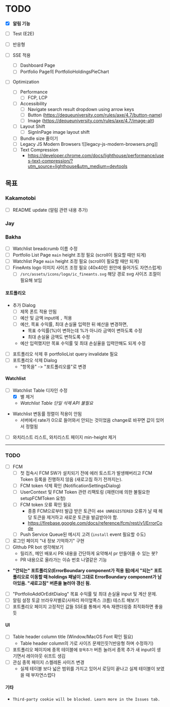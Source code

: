 # TODO

- [x] **알림 기능**

- [ ] Test (E2E)

- [ ] 반응형

- [ ] SSE 적용

  - [ ] Dashboard Page
  - [ ] Portfolio Page의 PortfolioHoldingsPieChart

- [ ] Optimization
  - [ ] Performance
    - [ ] FCP, LCP
  - [ ] Accessibility
    - [ ] Navigate search result dropdown using arrow keys
    - [ ] Button (https://dequeuniversity.com/rules/axe/4.7/button-name)
    - [ ] Image (https://dequeuniversity.com/rules/axe/4.7/image-alt)
  - [ ] Layout Shift
    - [ ] SignInPage image layout shift
  - [ ] Bundle size 줄이기
  - [ ] Legacy JS Modern Browsers
        ![[legacy-js-modern-browsers.png]]
  - [ ] Text Compression
    - https://developer.chrome.com/docs/lighthouse/performance/uses-text-compression/?utm_source=lighthouse&utm_medium=devtools

## 목표

### Kakamotobi

- [ ] README update (알림 관련 내용 추가)

### Jay

### Bakha

- [ ] Watchlist breadcrumb 이름 수정
- [ ] Portfolio List Page `main` height 조정 필요 (scroll이 필요할 때만 되게)
- [ ] Watchlist Page `main` height 조정 필요 (scroll이 필요할 때만 되게)
- [ ] FineAnts logo 이미지 사이즈 조정 필요 (40x40인 원안에 들어가도 자연스럽게)
  - [ ] `/src/assets/icons/logo/ic_fineants.svg` 해당 경로 svg 사이즈 조절이 필요해 보임

#### 포트폴리오

- 추가 Dialog
  - [ ] 제목 폰트 적용 안됨
  - [ ] 예산 및 금액 input에 `,` 적용
  - [ ] 예산, 목표 수익률, 최대 손실율 입력한 뒤 예산을 변경하면,
    - 목표 수익률(%)이 변하는데 %가 아니라 금액이 변하도록 수정
    - 최대 손실율 금액도 변하도록 수정
  - 예산 입력했지만 목표 수익률 및 최대 손실율을 입력안해도 되게 수정
- [ ] 포트폴리오 삭제 후 portfolioList query invalidate 필요
- [ ] 포트폴리오 삭제 Dialog
  - "항목을" -> "포트폴리오를"로 변경

#### Watchlist

- [ ] Watchlist Table 디자인 수정
  - [x] 별 제거
  - _Watchlist Table 단일 삭제 API 불필요_
- Watchlist 변동률 정렬이 적용이 안됨
  - 서버에서 rate가 0으로 들어와서 안되는 것이었음 change로 바꾸면 값이 있어서 정렬됨
- [ ] 와치리스트 리스트, 와치리스트 페이지 min-height 제거

---

### TODO

- [ ] FCM
  - [ ] 첫 접속시 FCM SW가 설치되기 전에 에러 토스트가 발생해버리고 FCM Token 등록을 진행하지 않음 (새로고침 하기 전까지는).
  - [ ] FCM token 삭제 확인 (NotificationSettingsDialog)
  - [ ] UserContext 및 FCM Token 관련 리팩토링 (재렌더에 의한 불필요한 setupFCMToken 요청)
  - [ ] FCM token 오류 확인 필요
    - 종종 FCM으로부터 발급 받은 토큰이 `404 UNREGISTERED` 오류가 날 때 해당 토큰을 제거하고 새로운 토큰을 발급받아야 함.
    - https://firebase.google.com/docs/reference/fcm/rest/v1/ErrorCode
  - [ ] Push Service Queue된 메시지 고려 (`install` event 필요할 수도)
- [ ] 로그인 페이지 "내 정보 기억하기" 구현
- [ ] GIthub PR bot 생각해보기
  - 릴리즈, 메인 배포시 PR 내용을 간단하게 요약해서 pr 만들어줄 수 있는 봇?
  - PR 내용으로 올라가는 이슈 번호 나열같은 기능
- **"안되는" 포트폴리오(ErrorBoundary component가 적용 됨)에서 "되는" 포트폴리오로 이동할 때 holdings 패널이 그대로 ErrorBoundary component가 남아있음. "새로고침" 버튼을 눌러야 갱신 됨.**
- [ ] "PortfolioAddOrEditDialog" 목표 수익률 및 최대 손실율 input 및 계산 문제.
- [ ] 알림 설정 토글 브라우저별로(사파리 파이엎폭스 크롬) 테스트 해보기
- [ ] 포트폴리오 페이지 고정적인 값들 SSE를 통해서 계속 재랜더링중 최적화하면 좋을 듯

#### UI

- [ ] Table header column title (Window/MacOS Font 확인 필요)
  - Table header column의 가로 사이즈 문제인듯?(반응형 하며 수정하기)
- [ ] 포트폴리오 페이지에 종목 테이블에 `항목추가` 버튼 눌러서 종목 추가 새 input이 생기면서 레이아웃 쉬프트 생김
- [ ] 관심 종목 페이지 스켈레톤 사이즈 변경
  - 실제 테이블 보다 넓은 범위를 가지고 있어서 로딩이 끝나고 실제 테이블이 보였을 때 부자연스럽다

#### 기타

- `Third-party cookie will be blocked. Learn more in the Issues tab.`
